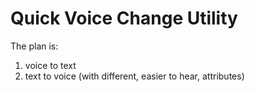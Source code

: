 # Quick Voice Change Utility

The plan is:
1. voice to text
2. text to voice (with different, easier to hear, attributes)

